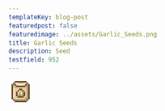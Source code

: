 ```yaml
---
templateKey: blog-post
featuredpost: false
featuredimage: ../assets/Garlic_Seeds.png
title: Garlic Seeds
description: Seed
testfield: 952
---
```

![Garlic Seeds](../assets/Garlic_Seeds.png)